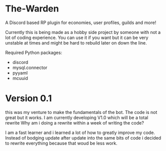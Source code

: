 # The-Warden
A Discord based RP plugin for economies, user profiles, guilds and more!

Currently this is being made as a hobby side project by someone with not a lot of coding experience. You can use it if you want but it can be very unstable at times and might be hard to rebuild later on down the line.

Required Python packages:
- discord
- mysql.connector
- pyyaml
- mcuuid

# Version 0.1

this was my venture to make the fundamentals of the bot. The code is not great but it works. I am currently developing V1.0 which will be a total rewrite
Why am i doing a rewrite within a week of writing the code?

I am a fast learner and i learned a lot of how to greatly improve my code. Instead of bodging update after update into the same bits of code i decided to rewrite everything because that woud be less work.
